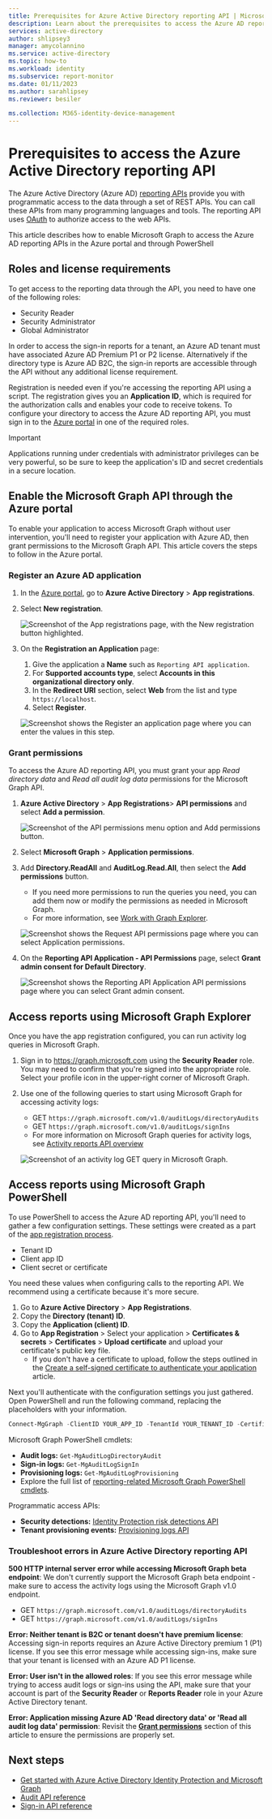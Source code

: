 ```yaml
---
title: Prerequisites for Azure Active Directory reporting API | Microsoft Docs
description: Learn about the prerequisites to access the Azure AD reporting API
services: active-directory
author: shlipsey3
manager: amycolannino
ms.service: active-directory
ms.topic: how-to
ms.workload: identity
ms.subservice: report-monitor
ms.date: 01/11/2023
ms.author: sarahlipsey
ms.reviewer: besiler

ms.collection: M365-identity-device-management
---
```

# Prerequisites to access the Azure Active Directory reporting API

The Azure Active Directory (Azure AD) [reporting APIs](/graph/api/resources/azure-ad-auditlog-overview) provide you with programmatic access to the data through a set of REST APIs. You can call these APIs from many programming languages and tools. The reporting API uses [OAuth](../../api-management/api-management-howto-protect-backend-with-aad.md) to authorize access to the web APIs.

This article describes how to enable Microsoft Graph to access the Azure AD reporting APIs in the Azure portal and through PowerShell

## Roles and license requirements

To get access to the reporting data through the API, you need to have one of the following roles:

- Security Reader
- Security Administrator
- Global Administrator

In order to access the sign-in reports for a tenant, an Azure AD tenant must have associated Azure AD Premium P1 or P2 license. Alternatively if the directory type is Azure AD B2C, the sign-in reports are accessible through the API without any additional license requirement. 

Registration is needed even if you're accessing the reporting API using a script. The registration gives you an **Application ID**, which is required for the authorization calls and enables your code to receive tokens. To configure your directory to access the Azure AD reporting API, you must sign in to the [Azure portal](https://portal.azure.com) in one of the required roles.

> [!IMPORTANT]
> Applications running under credentials with administrator privileges can be very powerful, so be sure to keep the application's ID and secret credentials in a secure location.
> 
## Enable the Microsoft Graph API through the Azure portal

To enable your application to access Microsoft Graph without user intervention, you'll need to register your application with Azure AD, then grant permissions to the Microsoft Graph API. This article covers the steps to follow in the Azure portal. 

### Register an Azure AD application

1. In the [Azure portal](https://portal.azure.com), go to **Azure Active Directory** > **App registrations**.
1. Select **New registration**.

    ![Screenshot of the App registrations page, with the New registration button highlighted.](./media/howto-configure-prerequisites-for-reporting-api/new-app-registration.png)

1. On the **Registration an Application** page:
    1. Give the application a **Name** such as `Reporting API application`.
    1. For **Supported accounts type**, select **Accounts in this organizational directory only**.
    1. In the **Redirect URI** section, select **Web** from the list and type `https://localhost`.
    1. Select **Register**.

    ![Screenshot shows the Register an application page where you can enter the values in this step.](./media/howto-configure-prerequisites-for-reporting-api/04.png)

### Grant permissions 

To access the Azure AD reporting API, you must grant your app *Read directory data* and *Read all audit log data* permissions for the Microsoft Graph API.

1. **Azure Active Directory** > **App Registrations**> **API permissions** and select **Add a permission**.

    ![Screenshot of the API permissions menu option and Add permissions button.](./media/howto-configure-prerequisites-for-reporting-api/api-permissions-new-permission.png)

1. Select **Microsoft Graph** > **Application permissions**.
1. Add **Directory.ReadAll** and **AuditLog.Read.All**, then select the **Add permissions** button.
    - If you need more permissions to run the queries you need, you can add them now or modify the permissions as needed in Microsoft Graph.
    - For more information, see [Work with Graph Explorer](/graph/graph-explorer/graph-explorer-features).

    ![Screenshot shows the Request API permissions page where you can select Application permissions.](./media/howto-configure-prerequisites-for-reporting-api/directory-read-all.png)

1. On the **Reporting API Application - API Permissions** page, select **Grant admin consent for Default Directory**.

    ![Screenshot shows the Reporting API Application API permissions page where you can select Grant admin consent.](./media/howto-configure-prerequisites-for-reporting-api/api-permissions-grant-consent.png)

## Access reports using Microsoft Graph Explorer

Once you have the app registration configured, you can run activity log queries in Microsoft Graph.

1. Sign in to https://graph.microsoft.com using the **Security Reader** role. You may need to confirm that you're signed into the appropriate role. Select your profile icon in the upper-right corner of Microsoft Graph.
1. Use one of the following queries to start using Microsoft Graph for accessing activity logs:
    - GET `https://graph.microsoft.com/v1.0/auditLogs/directoryAudits`
    - GET `https://graph.microsoft.com/v1.0/auditLogs/signIns`
    - For more information on Microsoft Graph queries for activity logs, see [Activity reports API overview](/graph/api/resources/azuread-auditlog-overview)

    ![Screenshot of an activity log GET query in Microsoft Graph.](./media/howto-configure-prerequisites-for-reporting-api/graph-sample-get-query.png)

## Access reports using Microsoft Graph PowerShell

To use PowerShell to access the Azure AD reporting API, you'll need to gather a few configuration settings. These settings were created as a part of the [app registration process](#register-an-azure-ad-application).

- Tenant ID
- Client app ID
- Client secret or certificate

You need these values when configuring calls to the reporting API. We recommend using a certificate because it's more secure.

1. Go to **Azure Active Directory** > **App Registrations**.
1. Copy the **Directory (tenant) ID**.
1. Copy the **Application (client) ID**.
1. Go to **App Registration** > Select your application > **Certificates & secrets** > **Certificates** > **Upload certificate** and upload your certificate's public key file.
    - If you don't have a certificate to upload, follow the steps outlined in the [Create a self-signed certificate to authenticate your application](../develop/howto-create-self-signed-certificate.md) article. 

Next you'll authenticate with the configuration settings you just gathered. Open PowerShell and run the following command, replacing the placeholders with your information.

```powershell
Connect-MgGraph -ClientID YOUR_APP_ID -TenantId YOUR_TENANT_ID -CertificateName YOUR_CERT_SUBJECT ## Or -CertificateThumbprint instead of -CertificateName
```

Microsoft Graph PowerShell cmdlets:

- **Audit logs:** `Get-MgAuditLogDirectoryAudit`
- **Sign-in logs:** `Get-MgAuditLogSignIn`
- **Provisioning logs:** `Get-MgAuditLogProvisioning`
- Explore the full list of [reporting-related Microsoft Graph PowerShell cmdlets](/powershell/module/microsoft.graph.reports).

Programmatic access APIs:
- **Security detections:** [Identity Protection risk detections API](/graph/api/resources/identityprotection-root)
- **Tenant provisioning events:** [Provisioning logs API](/graph/api/resources/provisioningobjectsummary)

### Troubleshoot errors in Azure Active Directory reporting API

**500 HTTP internal server error while accessing Microsoft Graph beta endpoint**: We don't currently support the Microsoft Graph beta endpoint - make sure to access the activity logs using the Microsoft Graph v1.0 endpoint.
- GET `https://graph.microsoft.com/v1.0/auditLogs/directoryAudits`
- GET `https://graph.microsoft.com/v1.0/auditLogs/signIns`

**Error: Neither tenant is B2C or tenant doesn't have premium license**: Accessing sign-in reports requires an Azure Active Directory premium 1 (P1) license. If you see this error message while accessing sign-ins, make sure that your tenant is licensed with an Azure AD P1 license.

**Error: User isn't in the allowed roles**: If you see this error message while trying to access audit logs or sign-ins using the API, make sure that your account is part of the **Security Reader** or **Reports Reader** role in your Azure Active Directory tenant. 

**Error: Application missing Azure AD 'Read directory data' or 'Read all audit log data' permission**: Revisit the **[Grant permissions](#grant-permissions)** section of this article to ensure the permissions are properly set.

## Next steps

* [Get started with Azure Active Directory Identity Protection and Microsoft Graph](../identity-protection/howto-identity-protection-graph-api.md)
* [Audit API reference](/graph/api/resources/directoryaudit) 
* [Sign-in API reference](/graph/api/resources/signin)